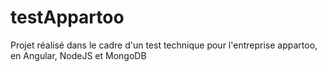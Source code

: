 # testAppartoo
Projet réalisé dans le cadre d'un test technique pour l'entreprise appartoo, en Angular, NodeJS et MongoDB
